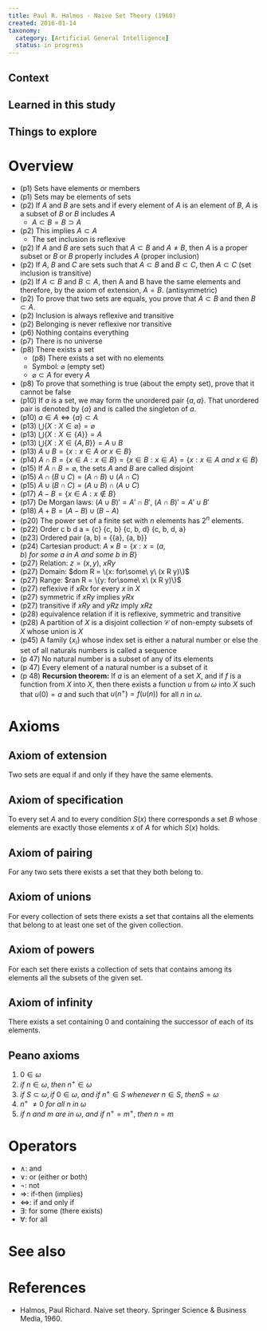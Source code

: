 ```yaml
---
title: Paul R. Halmos - Naive Set Theory (1960)
created: 2016-01-14
taxonomy:
  category: [Artificial General Intelligence]
  status: in progress
---
```


## Context

## Learned in this study

## Things to explore

# Overview
* (p1) Sets have elements or members
* (p1) Sets may be elements of sets
* (p2) If $A$ and $B$ are sets and if every element of $A$ is an element of $B$, $A$ is a subset of $B$ or $B$ includes $A$
	* $A \subset B = B \supset A$
* (p2) This implies $A \subset A$
	* The set inclusion is reflexive
* (p2) If $A$ and $B$ are sets such that $A \subset B$ and $A \not= B$, then $A$ is a proper subset or $B$ or $B$ properly includes $A$ (proper inclusion)
* (p2) If $A$, $B$ and $C$ are sets such that $A \subset B$ and $B \subset C$, then $A \subset C$ (set inclusion is transitive)
* (p2) If $A \subset B$ and $B \subset A$, then A and B have the same elements and therefore, by the axiom of extension, $A = B$. (antisymmetric)
* (p2) To prove that two sets are equals, you prove that $A \subset B$ and then $B \subset A$.
* (p2) Inclusion is always reflexive and transitive
* (p2) Belonging is never reflexive nor transitive
* (p6) Nothing contains everything
* (p7) There is no universe
* (p8) There exists a set
	* (p8) There exists a set with no elements
	* Symbol: $\varnothing$  (empty set)
	* $\varnothing \subset A$ for every $A$
* (p8) To prove that something is true (about the empty set), prove that it cannot be false
* (p10) If $a$ is a set, we may form the unordered pair $\{a, a\}$. That unordered pair is denoted by $\{a\}$ and is called the singleton of $a$.
* (p10) $a \in A \iff \{a\} \subset A$
* (p13) $\bigcup\{X: X \in \varnothing\} = \varnothing$
* (p13) $\bigcup\{X: X \in \{A\}\} = A$
* (p13) $\bigcup\{X: X \in \{A, B\}\} = A \cup B$
* (p13) $A \cup B = \{x: x \in A\ or\ x \in B\}$
* (p14) $A \cap B = \{x \in A: x \in B\} = \{x \in B: x \in A\} = \{x: x \in A\ and\ x \in B\}$
* (p15) If $A \cap B =  \varnothing$, the sets $A$ and $B$ are called disjoint
* (p15) $A \cap (B \cup C) = (A \cap B) \cup (A \cap C)$
* (p15) $A \cup (B \cap C) = (A \cup B) \cap (A \cup C)$
* (p17) $A - B = \{x \in A: x \not\in B\}$
* (p17) De Morgan laws: $(A \cup B)' = A' \cap B'$, $(A \cap B)' = A' \cup B'$
* (p18) $A + B = (A - B) \cup (B - A)$
* (p20) The power set of a finite set with $n$ elements has $2^n$ elements.
* (p22) Order c b d a = {c} {c, b} {c, b, d} {c, b, d, a}
* (p23) Ordered pair (a, b) = {{a}, {a, b}}
* (p24) Cartesian product: $A \times B = \{x: x = (a, b)\ for\ some\ a\ in\ A\ and\ some\ b\ in\ B\}$
* (p27) Relation: $z = (x, y)$, $x R y$
* (p27) Domain: $dom R = \{x: for\some\ y\ (x R y)\}$
* (p27) Range: $ran R = \{y: for\some\ x\ (x R y)\}$
* (p27) reflexive if $x R x$ for every $x$ in $X$
* (p27) symmetric if $x R y$ implies $y R x$
* (p27) transitive if $x R y$ and $y R z$ imply $x R z$
* (p28) equivalence relation if it is reflexive, symmetric and transitive
* (p28) A partition of $X$ is a disjoint collection $\mathcal{C}$ of non-empty subsets of $X$ whose union is $X$
* (p45) A family $\{x_i\}$ whose index set is either a natural number or else the set of all naturals numbers is called a sequence
* (p 47) No natural number is a subset of any of its elements
* (p 47) Every element of a natural number is a subset of it
* (p 48) **Recursion theorem:** If $a$ is an element of a set $X$, and if $f$ is a function from $X$ into $X$, then there exists a function $u$ from $\omega$ into $X$ such that $u(0) = a$ and such that $u(n^+) = f(u(n))$ for all $n$ in $\omega$.

# Axioms

## Axiom of extension
Two sets are equal if and only if they have the same elements.

## Axiom of specification
To every set $A$ and to every condition $S(x)$ there corresponds a set $B$ whose elements are exactly those elements $x$ of $A$ for which $S(x)$ holds.

## Axiom of pairing
For any two sets there exists a set that they both belong to.

## Axiom of unions
For every collection of sets there exists a set that contains all the elements that belong to at least one set of the given collection.

## Axiom of powers
For each set there exists a collection of sets that contains among its elements all the subsets of the given set.

## Axiom of infinity
There exists a set containing 0 and containing the successor of each of its elements.

## Peano axioms
1. $0 \in \omega$
2. $if\ n \in \omega,\ then\ n^+ \in \omega$
3. $if\ S \subset \omega, if\ 0 \in \omega,\ and\ if\ n^+ \in S\ whenever\ n \in S,\ then S = \omega$
4. $n^+\ \not= 0\ for\ all\ n\ in\ \omega$
5. $if\ n\ and\ m\ are\ in\ \omega,\ and\ if\ n^+ = m^+,\ then\ n = m$

# Operators
* $\wedge$: and
* $\vee$: or (either or both)
* $\neg$: not
* $\Rightarrow$: if-then (implies)
* $\iff$: if and only if
* $\exists$: for some (there exists)
* $\forall$: for all

# See also

# References
* Halmos, Paul Richard. Naive set theory. Springer Science & Business Media, 1960.